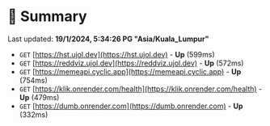 # 📖 Summary
Last updated: **19/1/2024, 5:34:26 PG "Asia/Kuala_Lumpur"**

- `GET` [https://hst.ujol.dev](https://hst.ujol.dev) - **Up** (599ms)
- `GET` [https://reddviz.ujol.dev](https://reddviz.ujol.dev) - **Up** (572ms)
- `GET` [https://memeapi.cyclic.app](https://memeapi.cyclic.app) - **Up** (754ms)
- `GET` [https://klik.onrender.com/health](https://klik.onrender.com/health) - **Up** (479ms)
- `GET` [https://dumb.onrender.com](https://dumb.onrender.com) - **Up** (332ms)
